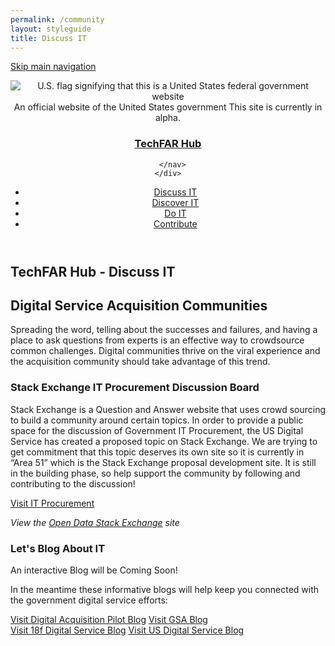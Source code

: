 ```yaml
---
permalink: /community
layout: styleguide
title: Discuss IT
---
```



<link rel="stylesheet" href="/dist/css/main.css">
<link rel="stylesheet" href="/dist/css/google-fonts.css">
<script src="/dist/js/components.js"></script>


<a class="skipnav" href="#main-content">Skip main navigation</a>

<header class="usa-site-header" role="banner">

  <div class="usa-disclaimer">
    <div class="usa-grid">
      <span class="usa-disclaimer-official">
        <img class="usa-flag_icon" alt="U.S. flag signifying that this is a United States federal government website" src="{{ site.baseurl }}/dist/img/us_flag_small.png">
        An official website of the United States government
      </span>
      <span class="usa-disclaimer-stage">This site is currently in alpha. </span>
    </div>
  </div>


  <section class="usa-banner">
    <div class="usa-grid">
      <nav class="usa-site-navbar">
        <div class="logo">
          <h1>
            <a accesskey="1" title="Home" aria-label="Home" href="{{ site.baseurl }}/">TechFAR Hub</a>
          </h1>
        </div>

      </nav>
    </div>
  </section>


<aside class="sidenav">
 <div class="usa-grid">
    <aside class="usa-width-one-third">
      <ul class="usa-sidenav-list">
        <li>
          <a class="usa-current" href="{{ site.baseurl }}/community">Discuss IT</a>
        </li>
        <li>
          <a href="{{ site.baseurl }}/learn">Discover IT</a>
        </li>
        <li>
          <a href="{{ site.baseurl }}/build">Do IT</a>
        </li>
        <li>
          <a href="{{ site.baseurl }}/contribute">Contribute</a>
        </li>
      </ul>
    </aside>
  </div>
</aside>
  
</header>

<div class="main-content" role="main">
  <section class="usa-section">
    <div class="usa-grid">
     <h1>TechFAR Hub - Discuss IT</h1>
 
 <h2>Digital Service Acquisition Communities</h2>
<p>Spreading the word, telling about the successes and failures, and having a place to ask questions from experts is an effective way to crowdsource common challenges. Digital communities thrive on the viral experience and the acquisition community should take advantage of this trend. </P>

<p></p>

  <h3>Stack Exchange IT Procurement Discussion Board</h3>
<p>Stack Exchange is a Question and Answer website that uses crowd sourcing to build a community around certain topics. In order to provide a public space for the discussion of Government IT Procurement, the US Digital Service has created a proposed topic on Stack Exchange. We are trying to get commitment that this topic deserves its own site so it is currently in “Area 51” which is the Stack Exchange proposal development site. It is still in the building phase, so help support the community by following and contributing to the discussion!</p>

<p></p>
<a class="usa-button-outline usa-button-active" type="button" target="blank" href="http://area51.stackexchange.com/proposals/95077/digital-service-acquisitions?referrer=iNHbk2AgvcNzGkfgmq2BHw2">Visit IT Procurement</a>
 
<p></p>
<em>View the <a target="blank" href="http://opendata.stackexchange.com/" target="blank">Open Data Stack Exchange</a> site</em>
<p></p>


  <h3>Let's Blog About IT</h3>
<p>An interactive Blog will be Coming Soon!</p>

<p>In the meantime these informative blogs will help keep you connected with the government digital service efforts:</p>
 <div class="button_wrapper">
    <a class="usa-button-secondary usa-button-hover" type="button" target="blank" href="https://digitalacquisitionpilot.wordpress.com/">Visit Digital Acquisition Pilot Blog</a>
    <a class="usa-button-secondary usa-button-hover" type="button" target="blank" href="http://gsablogs.gsa.gov/gsablog/">Visit GSA Blog</a>
  </div>
   <div class="button_wrapper">
    <a class="usa-button-secondary usa-button-hover" type="button" target="blank" href="https://18f.gsa.gov/blog/">Visit 18f Digital Service Blog</a>
    <a class="usa-button-secondary usa-button-hover" type="button" target="blank" href="https://medium.com/@USDigitalService 
DigitalGov.Gov">Visit US Digital Service Blog</a>
     </div>


<p></p>  

</section>
